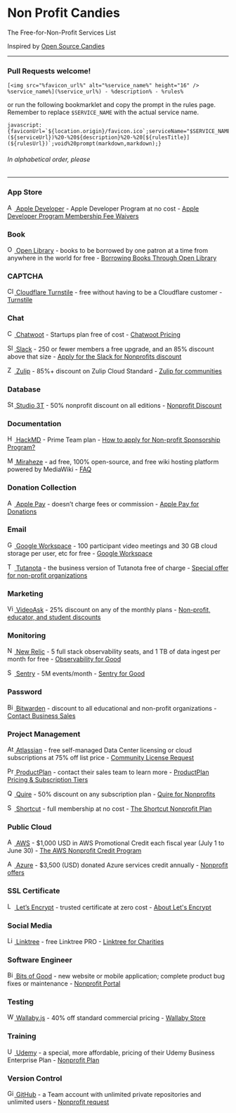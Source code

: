 # Non Profit Candies

The Free-for-Non-Profit Services List

Inspired by [Open Source Candies](https://github.com/velikanov/opensource-candies "velikanov/opensource-candies: Free stuff for open source projects")

---

### Pull Requests welcome!

```
[<img src="%favicon_url%" alt="%service_name%" height="16" /> %service_name%](%service_url%) - %description% - %rules%
```

or run the following bookmarklet and copy the prompt in the rules page. Remember to replace `$SERVICE_NAME` with the actual service name.

```
javascript:{faviconUrl=`${location.origin}/favicon.ico`;serviceName="$SERVICE_NAME";serviceUrl=`${location.origin}/`;description=String(getSelection());rulesTitle=document.title;rulesUrl=String(location);markdown=`[<img%20src="${faviconUrl}"%20alt="${serviceName}"%20height="16"%20/>%20${serviceName}](${serviceUrl})%20-%20${description}%20-%20[${rulesTitle}](${rulesUrl})`;void%20prompt(markdown,markdown);}
```

###### In alphabetical order, please

---

### App Store

[<img src="https://developer.apple.com/favicon.ico" alt="Apple Developer" height="16" /> Apple Developer](https://developer.apple.com/) - Apple Developer Program at no cost - [Apple Developer Program Membership Fee Waivers](https://developer.apple.com/support/membership-fee-waiver/)

### Book

[<img src="https://openlibrary.org/favicon.ico" alt="Open Library" height="16" /> Open Library](https://openlibrary.org/) - books to be borrowed by one patron at a time from anywhere in the world for free - [Borrowing Books Through Open Library](https://openlibrary.org/help/faq/borrow)

### CAPTCHA

[<img src="https://www.cloudflare.com/favicon.ico" alt="Cloudflare Turnstile" height="16" /> Cloudflare Turnstile](https://www.cloudflare.com/) - free without having to be a Cloudflare customer - [Turnstile](https://www.cloudflare.com/lp/turnstile/)

### Chat

[<img src="https://www.chatwoot.com/favicon/favicon-16x16.png" alt="Chatwoot" height="16" /> Chatwoot](https://www.chatwoot.com/) - Startups plan free of cost - [Chatwoot Pricing](https://www.chatwoot.com/pricing/)

[<img src="https://slack.com/favicon.ico" alt="Slack" height="16" /> Slack](https://slack.com/) - 250 or fewer members a free upgrade, and an 85% discount above that size - [Apply for the Slack for Nonprofits discount](https://slack.com/help/articles/204368833-Apply-for-the-Slack-for-Nonprofits-discount)

[<img src="https://zulip.com/static/images/favicon.svg?v=4" alt="Zulip" height="16" /> Zulip](https://zulip.com/) - 85%+ discount on Zulip Cloud Standard - [Zulip for communities](https://zulip.com/for/communities/)

### Database

[<img src="https://studio3t.com/favicon.ico" alt="Studio 3T" height="16" /> Studio 3T](https://studio3t.com/) - 50% nonprofit discount on all editions - [Nonprofit Discount](https://studio3t.com/discount/nonprofit/)

### Documentation

[<img src="view-source:https://hackmd.io/favicon.png" alt="HackMD" height="16" /> HackMD](https://hackmd.io/) - Prime Team plan - [How to apply for Non-profit Sponsorship Program?](https://hackmd.io/@docs/NPOplan)

[<img src="https://miraheze.org/favicon.ico" alt="Miraheze" height="16" /> Miraheze](https://miraheze.org/) - ad free, 100% open-source, and free wiki hosting platform powered by MediaWiki - [FAQ](https://meta.miraheze.org/wiki/FAQ)

### Donation Collection

[<img src="https://developer.apple.com/favicon.ico" alt="Apple Pay" height="16" /> Apple Pay](https://developer.apple.com/apple-pay/) - doesn’t charge fees or commission - [Apple Pay for Donations](https://developer.apple.com/apple-pay/nonprofits/)

### Email

[<img src="https://storage.googleapis.com/operating-anagram-8280/favicon-16x16.png" alt="Google Workspace" height="16" /> Google Workspace](https://workspace.google.com/) - 100 participant video meetings and 30 GB cloud storage per user, etc for free - [Google Workspace](https://www.google.com/nonprofits/offerings/workspace/#!%23workspace-pricing)

[<img src="https://tutanota.com/resources/favicon/logo-favicon-152.png" alt="Tutanota" height="16" /> Tutanota](https://tutanota.com/) - the business version of Tutanota free of charge - [Special offer for non-profit organizations](https://tutanota.com/blog/posts/secure-email-for-non-profit/)

### Marketing

[<img src="https://videoask.zendesk.com/favicon.ico" alt="VideoAsk" height="16" /> VideoAsk](https://www.videoask.com/) - 25% discount on any of the monthly plans - [Non-profit, educator, and student discounts](https://videoask.zendesk.com/hc/en-us/articles/4406088152852-Non-profit-educator-and-student-discounts-at-VideoAsk)

### Monitoring

[<img src="https://newrelic.com/favicon.ico" alt="New Relic" height="16" /> New Relic](https://newrelic.com/) - 5 full stack observability seats, and 1 TB of data ingest per month for free - [Observability for Good](https://newrelic.com/social-impact/signup)

[<img src="https://www.sentry.dev/_assets2/favicon.ico" alt="Sentry" height="16" /> Sentry](https://sentry.io/) - 5M events/month - [Sentry for Good](https://sentry.io/for/good/)

### Password

[<img src="https://bitwarden.com/favicon.ico" alt="Bitwarden" height="16" /> Bitwarden](https://bitwarden.com/) - discount to all educational and non-profit organizations - [Contact Business Sales](https://bitwarden.com/contact-sales/)

### Project Management

[<img src="https://wac-cdn.atlassian.com/assets/img/favicons/atlassian/favicon.png" alt="Atlassian Jira" height="16" /> Atlassian](https://www.atlassian.com/) - free self-managed Data Center licensing or cloud subscriptions at 75% off list price - [Community License Request](https://www.atlassian.com/software/views/community-license-request)

[<img src="https://www.productplan.com/uploads/PP-favicon.png" alt="ProductPlan" height="16" /> ProductPlan](https://www.productplan.com/) - contact their sales team to learn more - [ProductPlan Pricing & Subscription Tiers](https://www.productplan.com/pricing/#faqs)

[<img src="https://quire.io/favicon.ico" alt="Quire" height="16" /> Quire](https://shortcut.com/) - 50% discount on any subscription plan - [Quire for Nonprofits](https://quire.io/pricing/nonprofits)

[<img src="https://shortcut.com/favicon-32x32.png?v=6a11b8fc3ed40b8e0f9626bf2292fd39" alt="Shortcut" height="16" /> Shortcut](https://shortcut.com/) - full membership at no cost - [The Shortcut Nonprofit Plan](https://help.shortcut.com/hc/en-us/articles/212980543)

### Public Cloud

[<img src="https://a0.awsstatic.com/libra-css/images/site/fav/favicon.ico" alt="AWS" height="16" /> AWS](https://aws.amazon.com/) - $1,000 USD in AWS Promotional Credit each fiscal year (July 1 to June 30) - [The AWS Nonprofit Credit Program](https://aws.amazon.com/government-education/nonprofits/nonprofit-credit-program/)

[<img src="https://nonprofit.microsoft.com/favicon.ico" alt="Azure" height="16" /> Azure](https://azure.microsoft.com/) - $3,500 (USD) donated Azure services credit annually - [Nonprofit offers](https://nonprofit.microsoft.com/en-us/getting-started)

### SSL Certificate

[<img src="https://letsencrypt.org/favicon.ico" alt="Let’s Encrypt" height="16" /> Let’s Encrypt](https://letsencrypt.org/) - trusted certificate at zero cost - [About Let's Encrypt](https://letsencrypt.org/about/)

### Social Media

[<img src="https://website.linktr.ee/favicon-32x32.png" alt="Linktree" height="16" /> Linktree](https://linktr.ee/) - free Linktree PRO - [Linktree for Charities](https://linktr.ee/s/about/charities/ "Linktree for Charities | Linktree - Linktree")

### Software Engineer

[<img src="https://bog-npp-two.vercel.app/favicon.ico" alt="Bits of Good" height="16" /> Bits of Good](https://bitsofgood.org/) - new website or mobile application; complete product bug fixes or maintenance - [Nonprofit Portal](https://bog-npp-two.vercel.app/ "Nonprofit Portal")

### Testing

[<img src="https://wallabyjs.com/assets/img/favicon.ico?v=2" alt="Wallaby.js" height="16" /> Wallaby.js](https://wallabyjs.com/) - 40% off standard commercial pricing - [Wallaby Store](https://wallabyjs.com/purchase/#)

### Training

[<img src="https://www.udemy.com/staticx/udemy/images/v7/favicon.ico" alt="Udemy" height="16" /> Udemy](https://www.udemy.com/) - a special, more affordable, pricing of their Udemy Business Enterprise Plan - [Nonprofit Plan](https://business-support.udemy.com/hc/en-us/articles/115016125628-Nonprofit-Plan-FAQ)

### Version Control

[<img src="https://github.com/favicon.ico" alt="GitHub" height="16" /> GitHub](https://github.com/) - a Team account with unlimited private repositories and unlimited users - [Nonprofit request](https://support.github.com/contact/nonprofit)
